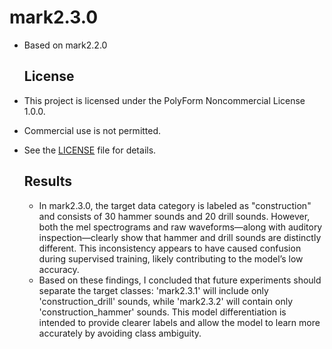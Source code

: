 # mark2.3.0
- Based on mark2.2.0
  
  ## License
- This project is licensed under the PolyForm Noncommercial License 1.0.0.
- Commercial use is not permitted.
- See the [LICENSE](LICENSE) file for details.

  ## Results
  - In mark2.3.0, the target data category is labeled as "construction" and consists of 30 hammer sounds and 20 drill sounds. However, both the mel spectrograms and raw waveforms—along with auditory inspection—clearly show that hammer and drill sounds are distinctly different. This inconsistency appears to have caused confusion during supervised training, likely contributing to the model’s low accuracy.
  - Based on these findings, I concluded that future experiments should separate the target classes: 'mark2.3.1' will include only 'construction_drill' sounds, while 'mark2.3.2' will contain only 'construction_hammer' sounds. This model differentiation is intended to provide clearer labels and allow the model to learn more accurately by avoiding class ambiguity.  

